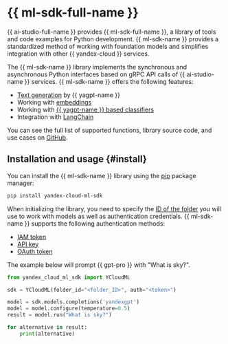# {{ ml-sdk-full-name }}

{{ ai-studio-full-name }} provides {{ ml-sdk-full-name }}, a library of tools and code examples for Python development. {{ ml-sdk-name }} provides a standardized method of working with foundation models and simplifies integration with other {{ yandex-cloud }} services.

The {{ ml-sdk-name }} library implements the synchronous and asynchronous Python interfaces based on gRPC API calls of {{ ai-studio-name }} services. {{ ml-sdk-name }} offers the following features:
* [Text generation](../concepts/yandexgpt/index.md) by {{ yagpt-name }}
* Working with [embeddings](../concepts/embeddings.md)
* Working with [{{ yagpt-name }} based classifiers](../concepts/classifier/index.md)
* Integration with [LangChain](https://www.langchain.com/)

You can see the full list of supported functions, library source code, and use cases on [GitHub](https://github.com/yandex-cloud/yandex-cloud-ml-sdk).

## Installation and usage {#install}

You can install the {{ ml-sdk-name }} library using the [pip](https://pip.pypa.io/en/stable/) package manager:

```bash
pip install yandex-cloud-ml-sdk
```

When initializing the library, you need to specify the [ID of the folder](../../resource-manager/operations/folder/get-id.md) you will use to work with models as well as authentication credentials. {{ ml-sdk-name }} supports the following authentication methods:
* [IAM token](../../iam/operations/iam-token/create.md)
* [API key](../../iam/operations/api-key/create.md) 
* [OAuth token](../../iam/concepts/authorization/oauth-token.md)

The example below will prompt {{ gpt-pro }} with "What is sky?".

```python
from yandex_cloud_ml_sdk import YCloudML

sdk = YCloudML(folder_id="<folder_ID>", auth="<token>")

model = sdk.models.completions('yandexgpt')
model = model.configure(temperature=0.5)
result = model.run("What is sky?")

for alternative in result:
    print(alternative)
```